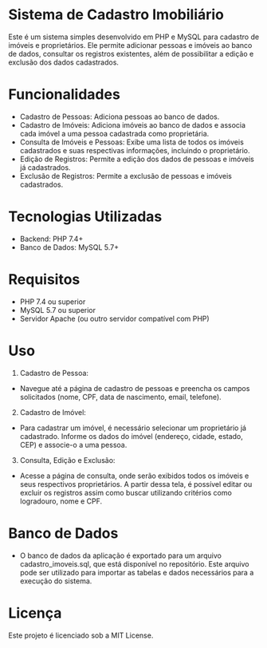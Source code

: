 # Sistema de Cadastro Imobiliário

Este é um sistema simples desenvolvido em PHP e MySQL para cadastro de imóveis e proprietários. Ele permite adicionar pessoas e imóveis ao banco de dados, consultar os registros existentes, além de possibilitar a edição e exclusão dos dados cadastrados.

# Funcionalidades
- Cadastro de Pessoas: Adiciona pessoas ao banco de dados.
- Cadastro de Imóveis: Adiciona imóveis ao banco de dados e associa cada imóvel a uma pessoa cadastrada como proprietária.
- Consulta de Imóveis e Pessoas: Exibe uma lista de todos os imóveis cadastrados e suas respectivas informações, incluindo o proprietário.
- Edição de Registros: Permite a edição dos dados de pessoas e imóveis já cadastrados.
- Exclusão de Registros: Permite a exclusão de pessoas e imóveis cadastrados.

# Tecnologias Utilizadas
- Backend: PHP 7.4+
- Banco de Dados: MySQL 5.7+

# Requisitos
- PHP 7.4 ou superior
- MySQL 5.7 ou superior
- Servidor Apache (ou outro servidor compatível com PHP)

# Uso

1. Cadastro de Pessoa:
- Navegue até a página de cadastro de pessoas e preencha os campos solicitados (nome, CPF, data de nascimento, email, telefone).

2. Cadastro de Imóvel:
- Para cadastrar um imóvel, é necessário selecionar um proprietário já cadastrado. Informe os dados do imóvel (endereço, cidade, estado, CEP) e associe-o a uma pessoa.

3. Consulta, Edição e Exclusão:
- Acesse a página de consulta, onde serão exibidos todos os imóveis e seus respectivos proprietários. A partir dessa tela, é possível editar ou excluir os registros assim como buscar utilizando critérios como logradouro, nome e CPF.

# Banco de Dados
- O banco de dados da aplicação é exportado para um arquivo cadastro_imoveis.sql, que está disponível no repositório. Este arquivo pode ser utilizado para importar as tabelas e dados necessários para a execução do sistema.

# Licença

Este projeto é licenciado sob a MIT License.


